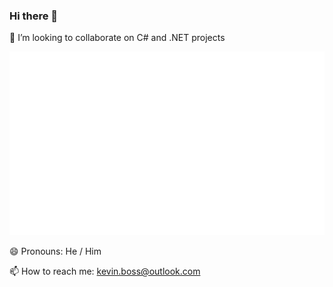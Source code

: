 ### Hi there 👋

👯 I’m looking to collaborate on C# and .NET projects

<a href="https://github.com/jstrieb/github-stats">
  <img src="https://raw.githubusercontent.com/kevinboss/github-stats/9fad7a5db092561a77bf576e81790091edeec458/generated/languages.svg">
</a>

😄 Pronouns: He / Him

📫 How to reach me: kevin.boss@outlook.com
